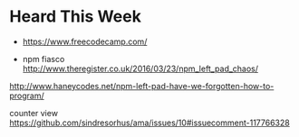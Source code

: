 # Heard This Week
- https://www.freecodecamp.com/

- npm fiasco
http://www.theregister.co.uk/2016/03/23/npm_left_pad_chaos/

http://www.haneycodes.net/npm-left-pad-have-we-forgotten-how-to-program/

counter view
https://github.com/sindresorhus/ama/issues/10#issuecomment-117766328